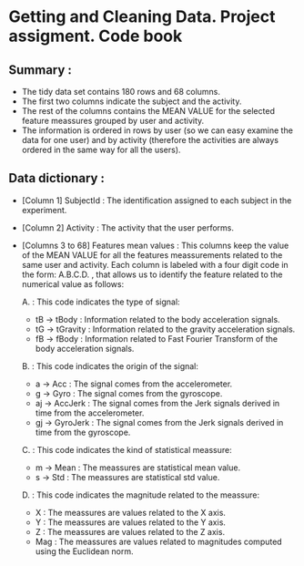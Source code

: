 Getting and Cleaning Data. Project assigment. Code book
========================================================

Summary :
--------------------------------------------------------
- The tidy data set contains 180 rows and 68 columns. 
- The first two columns indicate the subject and the activity.
- The rest of the columns contains the MEAN VALUE for the selected feature meassures grouped by user and activity. 
- The information is ordered in rows by user (so we can easy examine the data for one user) 
and by activity (therefore the activities are always ordered in the same way for all the users).

Data dictionary :
-------------------------------------------------------
- [Column 1] SubjectId : The identification assigned to each subject in the experiment.
- [Column 2] Activity : The activity that the user performs.
- [Columns 3 to 68] Features mean values : This columns keep the value of the MEAN VALUE
for all the features meassurements related to the same user and activity. Each column
is labeled with a four digit code in the form: 
                                  A.B.C.D. 
, that allows us to identify the feature related to the numerical value as follows:

  A. : This code indicates the type of signal:
    * tB -> tBody : Information related to the body acceleration signals.
    * tG -> tGravity : Information related to the gravity acceleration signals.
    * fB -> fBody : Information related to Fast Fourier Transform of the body acceleration signals.
    
  B. : This code indicates the origin of the signal:
    * a -> Acc : The signal comes from the accelerometer.
    * g -> Gyro : The signal comes from the gyroscope.
    * aj -> AccJerk : The signal comes from the Jerk signals derived in time from the accelerometer.
    * gj -> GyroJerk : The signal comes from the Jerk signals derived in time from the gyroscope.
    
  C. : This code indicates the kind of statistical meassure:
    * m -> Mean : The meassures are statistical mean value.
    * s -> Std : The meassures are statistical std value.
    
  D. : This code indicates the magnitude related to the meassure:
    * X : The meassures are values related to the X axis.
    * Y : The meassures are values related to the Y axis.
    * Z : The meassures are values related to the Z axis.
    * Mag : The meassures are values related to magnitudes computed using the Euclidean norm.
    
    
    